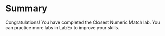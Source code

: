 # Summary

Congratulations! You have completed the Closest Numeric Match lab. You can practice more labs in LabEx to improve your skills.
